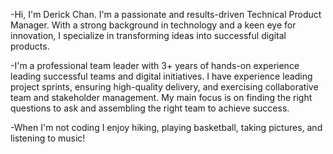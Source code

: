 -Hi, I'm Derick Chan. I'm a passionate and results-driven Technical Product Manager. With a strong background in technology and a keen eye for innovation, I specialize in transforming ideas into successful digital products.

-I'm a professional team leader with 3+ years of hands-on experience leading successful teams and digital initiatives. I have experience leading project sprints, ensuring high-quality delivery, and exercising collaborative team and stakeholder management. My main focus is on finding the right questions to ask and assembling the right team to achieve success. 

-When I'm not coding I enjoy hiking, playing basketball, taking pictures, and listening to music!
